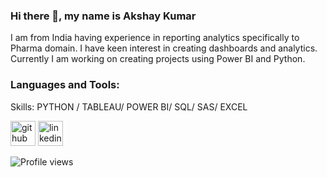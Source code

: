 ### Hi there 👋, my name is Akshay Kumar
I am from India having experience in reporting analytics specifically to Pharma domain. I have keen interest in creating dashboards and analytics. Currently I am working on creating projects using Power BI and Python.

### Languages and Tools:
Skills: PYTHON / TABLEAU/ POWER BI/ SQL/ SAS/ EXCEL

[<img src='https://cdn.jsdelivr.net/npm/simple-icons@3.0.1/icons/github.svg' alt='github' height='40'>](https://github.com/akshaykumar17288)  [<img src='https://cdn.jsdelivr.net/npm/simple-icons@3.0.1/icons/linkedin.svg' alt='linkedin' height='40'>](https://www.linkedin.com/in/akshaykumar4141/)  

![Profile views](https://rushter.com/counter.svg)  
